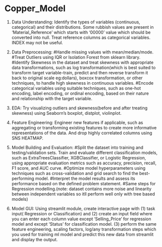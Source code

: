 # Copper_Model

1. Data Understanding: Identify the types of variables (continuous, categorical) and their distributions. Some rubbish values are present in ‘Material_Reference’ which starts with ‘00000’ value which should be converted into null. Treat reference columns as categorical variables. INDEX may not be useful.
2. Data Preprocessing: 
  #Handle missing values with mean/median/mode.
  #Treat Outliers using IQR or Isolation Forest from sklearn library.
  #Identify Skewness in the dataset and treat skewness with appropriate data transformations, such as log transformation(which is best suited to transform target variable-train, predict and then reverse transform it back to original scale eg:dollars), boxcox transformation, or other techniques, to handle high skewness in continuous variables.
  #Encode categorical variables using suitable techniques, such as one-hot encoding, label encoding, or ordinal encoding, based on their nature and relationship with the target variable.
3. EDA: Try visualizing outliers and skewness(before and after treating skewness) using Seaborn’s boxplot, distplot, violinplot.
4. Feature Engineering: Engineer new features if applicable, such as aggregating or transforming existing features to create more informative representations of the data. And drop highly correlated columns using SNS HEATMAP.
5. Model Building and Evaluation:
 #Split the dataset into training and testing/validation sets. 
Train and evaluate different classification models, such as ExtraTreesClassifier, XGBClassifier, or Logistic Regression, using appropriate evaluation metrics such as accuracy, precision, recall, F1 score, and AUC curve.
 #Optimize model hyperparameters using techniques such as cross-validation and grid search to find the best-performing model.
 #Interpret the model results and assess its performance based on the defined problem statement.
 #Same steps for Regression modelling.(note: dataset contains more noise and linearity between independent variables so itll perform well only with tree based models)

6. Model GUI: Using streamlit module, create interactive page with
   (1) task input( Regression or Classification) and 
   (2) create an input field where you can enter each column value except ‘Selling_Price’ for regression model and  except ‘Status’ for classification model. 
   (3) perform the same feature engineering, scaling factors, log/any transformation steps which you used for training ml model and predict this new data from streamlit and display the output.


